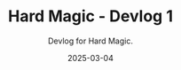 ---
title: Hard Magic - Devlog 1
subtitle: Devlog for Hard Magic.
date: 2025-03-04
time: 09:38
type: news
thumbnail: images/character-mobile.png
other_link: https://www.youtube.com/watch?v=n4uOAqYYgKs
content: |
  - [![Hard Magic - Devlog 1](https://markdown-videos-api.jorgenkh.no/url?url=https%3A%2F%2Fwww.youtube.com%2Fwatch%3Fv%3Dn4uOAqYYgKs)](https://www.youtube.com/watch?v=n4uOAqYYgKs)
  - **Devlog 1 for Hard Magic (a magical girl RPG). The game is being redone right now, devlog soon.**
  - Hard Magic』（魔法少女RPG）のデブログ1。 このゲームは今作り直し中。
---